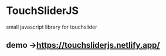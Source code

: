 # TouchSliderJS
small javascript library for touchslider 
## demo ->https://touchsliderjs.netlify.app/
